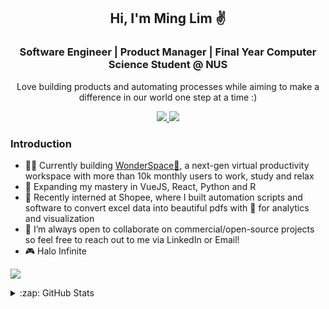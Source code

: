 <div align="center">
  <h2> 
    Hi, I'm Ming Lim ✌
  </h2>
  <h3>
    Software Engineer | Product Manager | Final Year Computer Science Student @ NUS
  </h3>
  <p>
    Love building products and automating processes while aiming to make a difference in our world one step at a time :)
  </p>
  <p align="center">
    <!-- [<img align="left" alt="<my website>.com" src="https://raw.githubusercontent.com/iconic/open-iconic/master/svg/globe.svg" />][website] -->
    <a href = https://www.linkedin.com/in/minglim/>
      <img src="https://img.shields.io/badge/linkedin-%230077B5.svg?&style=for-the-badge&logo=linkedin&logoColor=white" />
    </a>
    <a href = mailto:minglim@comp.nus.edu.sg>
      <img src="https://img.shields.io/badge/Gmail-D14836?style=for-the-badge&logo=gmail&logoColor=white" />
    </a>
    <!-- [<img align="left" alt="Avalionnet | Medium" src="https://img.shields.io/badge/medium-%2312100E.svg?&style=for-the-badge&logo=medium&logoColor=white" />][medium] -->
  </p>
</div>

<!-- **Avalionnet/Avalionnet** is a ✨ _special_ ✨ repository because its `README.md` (this file) appears on your GitHub profile. -->
### Introduction
- 👨‍💻 Currently building [WonderSpace🚀](https://www.wonderspace.app/), a next-gen virtual productivity workspace with more than 10k monthly users to work, study and relax
- 🌱 Expanding my mastery in VueJS, React, Python and R
- 💼 Recently interned at Shopee, where I built automation scripts and software to convert excel data into beautiful pdfs with 🐍 for analytics and visualization
- 👯 I’m always open to collaborate on commercial/open-source projects so feel free to reach out to me via LinkedIn or Email!
- 🎮 Halo Infinite


![](https://komarev.com/ghpvc/?username=Avalionnet&color=green&style=flat&label=Github+Profile+Visitors)
<details>
  <summary>:zap: GitHub Stats</summary>
  <br>
  <img align="c" alt="Avalion's Github Stats" src=https://github-readme-stats.vercel.app/api?username=Avalionnet&show_icons=true&theme=vision-friendly-dark&custom_title=Github+Stats" />
</details>

